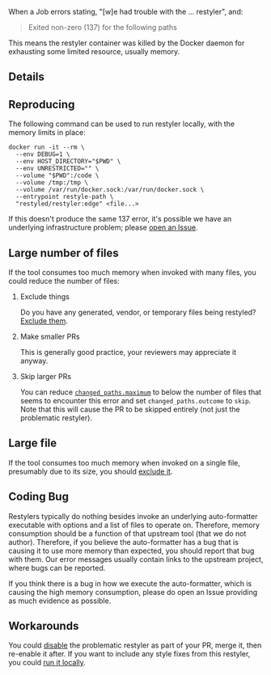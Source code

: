 When a Job errors stating, "[w]e had trouble with the ... restyler", and:

> Exited non-zero (137) for the following paths

This means the restyler container was killed by the Docker daemon for exhausting some limited resource, usually memory.

## Details


## Reproducing

The following command can be used to run restyler locally, with the memory limits in place:

```console
docker run -it --rm \
  --env DEBUG=1 \
  --env HOST_DIRECTORY="$PWD" \
  --env UNRESTRICTED="" \
  --volume "$PWD":/code \
  --volume /tmp:/tmp \
  --volume /var/run/docker.sock:/var/run/docker.sock \
  --entrypoint restyle-path \
  "restyled/restyler:edge" <file...>
```

If this doesn't produce the same 137 error, it's possible we have an underlying infrastructure problem; please [open an Issue](https://github.com/restyled-io/restyler/issues/new).

## Large number of files

If the tool consumes too much memory when invoked with many files, you could reduce the number of files:

1. Exclude things

   Do you have any generated, vendor, or temporary files being restyled? [Exclude them](https://github.com/restyled-io/restyled.io/wiki/Excluding).

2. Make smaller PRs

   This is generally good practice, your reviewers may appreciate it anyway.

3. Skip larger PRs

   You can reduce [`changed_paths.maximum`](https://github.com/restyled-io/restyled.io/wiki/Configuring-Restyled#changed-paths) to below the number of files that seems to encounter this error and set `changed_paths.outcome` to `skip`. Note that this will cause the PR to be skipped entirely (not just the problematic restyler).
 
## Large file

If the tool consumes too much memory when invoked on a single file, presumably due to its size, you should [exclude it](https://github.com/restyled-io/restyled.io/wiki/Excluding).

## Coding Bug

Restylers typically do nothing besides invoke an underlying auto-formatter executable with options and a list of files to operate on. Therefore, memory consumption should be a function of that upstream tool (that we do not author). Therefore, if you believe the auto-formatter has a bug that is causing it to use more memory than expected, you should report that bug with them. Our error messages usually contain links to the upstream project, where bugs can be reported.

If you think there is a bug in how we execute the auto-formatter, which is causing the high memory consumption, please do open an Issue providing as much evidence as possible.

## Workarounds

You could [disable](https://github.com/restyled-io/restyled.io/wiki/Configuring-Restyled#enabled) the problematic restyler as part of your PR, merge it, then re-enable it after. If you want to include any style fixes from this restyler, you could [run it locally](https://github.com/restyled-io/restyled.io/wiki/Running-Restyled-Locally).